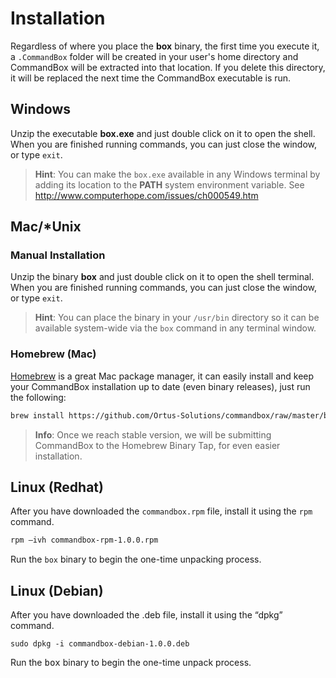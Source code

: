 # Installation

Regardless of where you place the **box** binary, the first time you execute
it, a `.CommandBox` folder will be created in your user's home
directory and CommandBox will be extracted into that location. If you
delete this directory, it will be replaced the next time the CommandBox
executable is run.

## Windows

Unzip the executable **box.exe** and just double click on it to open the
shell. When you are finished running commands, you can just close the
window, or type `exit`.

>**Hint**: You can make the `box.exe` available in any Windows
terminal by adding its location to the **PATH** system environment
variable. See http://www.computerhope.com/issues/ch000549.htm


## Mac/\*Unix

### Manual Installation

Unzip the binary **box** and just double click on it to open the shell terminal.
When you are finished running commands, you can just close the window,
or type `exit`.

>**Hint**: You can place the binary in your `/usr/bin` directory so it can
be available system-wide via the `box` command in any terminal
window.

### Homebrew (Mac)

[Homebrew](http://brew.sh) is a great Mac package manager, it can easily install and keep
your CommandBox installation up to date (even binary releases), just run the following:

```bash
brew install https://github.com/Ortus-Solutions/commandbox/raw/master/build/commandbox.rb
```

>**Info**: Once we reach stable version, we will be submitting CommandBox to the
Homebrew Binary Tap, for even easier installation.

## Linux (Redhat)

After you have downloaded the `commandbox.rpm` file, install it using the `rpm`
command.

```bash
rpm –ivh commandbox-rpm-1.0.0.rpm
```

Run the `box` binary to begin the one-time unpacking process.

Linux (Debian)
--------------

After you have downloaded the .deb file, install it using the “dpkg”
command.

    sudo dpkg -i commandbox-debian-1.0.0.deb

Run the <kbd>box</kbd> binary to begin the one-time unpack process.

  [1]: http://www.computerhope.com/issues/ch000549.htm